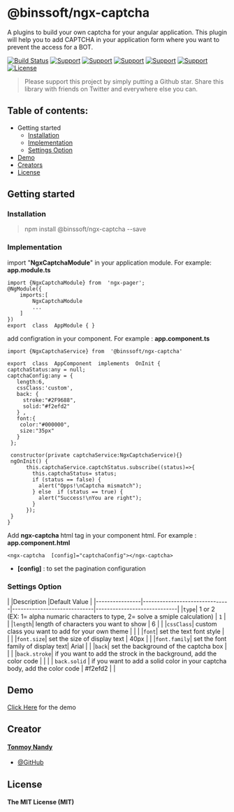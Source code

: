 
# @binssoft/ngx-captcha

A plugins to build your own captcha for your angular application. This plugin will help you to add CAPTCHA in your application form where you want to prevent the access for a BOT.


[![Build Status](https://travis-ci.org/joemccann/dillinger.svg?branch=master)]([https://github.com/BinsSoft/ngx-captcha](https://github.com/BinsSoft/ngx-captcha)) [![Support](https://img.shields.io/badge/Support-Angular%204%2B-blue.svg?style=flat-square)]() [![Support](https://img.shields.io/badge/Support-Angular%205%2B-blue.svg?style=flat-square)]() [![Support](https://img.shields.io/badge/Support-Angular%206%2B-blue.svg?style=flat-square)]() [![Support](https://img.shields.io/badge/Support-Angular%207%2B-blue.svg?style=flat-square)]() [![Support](https://img.shields.io/badge/Support-Angular%208%2B-blue.svg?style=flat-square)]() [![License](https://img.shields.io/badge/license-MIT-blue.svg?style=flat-square)]()

> Please support this project by simply putting a Github star. Share this library with friends on Twitter and everywhere else you can.

## Table of contents:

 
 - Getting started
   - [Installation](#installation)
   - [Implementation](#implementation)
   - [Settings Option](#settings-option)
- [Demo](#demo)
 - [Creators](#creator)
 - [License](#license)

##  Getting started 

### Installation

> npm install @binssoft/ngx-captcha --save

### Implementation

import "**NgxCaptchaModule**" in your application module. For example: **app.module.ts**

    import {NgxCaptchaModule} from  'ngx-pager';
    @NgModule({
	    imports:[
		    NgxCaptchaModule
		    ...
	    ]
    })
    export  class  AppModule { }



add configration in your component. For example : **app.component.ts**

	import {NgxCaptchaService} from  '@binssoft/ngx-captcha'
	
    export  class  AppComponent  implements  OnInit {
    captchaStatus:any = null;
    captchaConfig:any = {
       length:6,
       cssClass:'custom',
       back: {
         stroke:"#2F9688",
         solid:"#f2efd2"
       } ,
       font:{
        color:"#000000",
        size:"35px"
       }
     };
    
     constructor(private captchaService:NgxCaptchaService){}
     ngOnInit() {
	      this.captchaService.captchStatus.subscribe((status)=>{
	        this.captchaStatus= status;
	        if (status == false) {
	          alert("Opps!\nCaptcha mismatch");
	        } else  if (status == true) {
	          alert("Success!\nYou are right");
	        }
	      });
   	 }
   	}

				



Add **ngx-captcha** html tag in your component html. For example : **app.component.html**

    <ngx-captcha  [config]="captchaConfig"></ngx-captcha>

 - **[config]** : to set the pagination configuration


### Settings Option

|                |Description                          |Default Value                         |
|----------------|-------------------------------|-----------------------------|-----------------------------|
|`type`| 1 or 2 (EX: 1= alpha numaric characters to type, 2= solve a smiple calculation)        |     `1`       |            |
|`length`| length of characters  you want to show           | 6 |            |
|`cssClass`| custom class you want to add for your own theme           | |            |
|`font`| set the text font style          | |            |
|`font.size`| set the size of display text          | 40px |            |
|`font.family`| set the font family of display text| Arial  |            |
|`back`|  set the background of the captcha box      |    |    |
|`back.stroke`| if you want to add the strock in the background, add the color code  |    |    |
| `back.solid` | if you want to add a solid color in your captcha body, add the color code  |  #f2efd2  |   |

## Demo
[Click Here](https://stackblitz.com/edit/ngx-pager) for the demo

## Creator

#### [Tonmoy Nandy](tonmoy.nandy@gmail.com)
- [@GitHub](https://github.com/tonmoynandy)

## License

#### The MIT License (MIT)